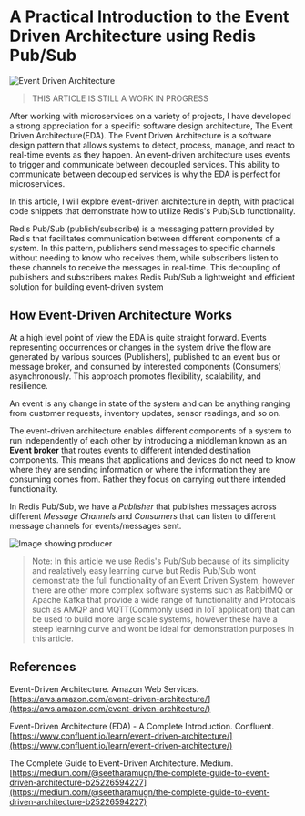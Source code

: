 # A Practical Introduction to the Event Driven Architecture using Redis Pub/Sub

![Event Driven Architecture](https://www.cncf.io/wp-content/uploads/2023/10/Screenshot-2023-10-27-at-16.36.16.png)

> THIS ARTICLE IS STILL A WORK IN PROGRESS

After working with microservices on a variety of projects, I have developed a strong appreciation for a specific software design architecture, The Event Driven Architecture(EDA). The Event Driven Architecture is a software design pattern that allows systems to detect, process, manage, and react to real-time events as they happen. An event-driven architecture uses events to trigger and communicate between decoupled services. This ability to communicate between decoupled services is why the EDA is perfect for microservices.

In this article, I will explore event-driven architecture in depth, with practical code snippets that demonstrate how to utilize Redis's Pub/Sub functionality.

Redis Pub/Sub (publish/subscribe) is a messaging pattern provided by Redis that facilitates communication between different components of a system. In this pattern, publishers send messages to specific channels without needing to know who receives them, while subscribers listen to these channels to receive the messages in real-time. This decoupling of publishers and subscribers makes Redis Pub/Sub a lightweight and efficient solution for building event-driven system

## How Event-Driven Architecture Works

At a high level point of view the EDA is quite straight forward. Events representing occurrences or changes in the system drive the flow are generated by various sources (Publishers), published to an event bus or message broker, and consumed by interested components (Consumers) asynchronously. This approach promotes flexibility, scalability, and resilience.

An event is any change in state of the system and can be anything ranging from customer requests, inventory updates, sensor readings, and so on.

The event-driven architecture enables different components of a system to run independently of each other by introducing a middleman known as an **Event broker** that routes events to different intended destination components. This means that applications and devices do not need to know where they are sending information or where the information they are consuming comes from. Rather they focus on carrying out there intended functionality.

In Redis Pub/Sub, we have a *Publisher* that publishes messages across different *Message Channels* and *Consumers* that can listen to different message channels for events/messages sent.

![Image showing producer](https://jim-junior.github.io/eda1.jpg)

> Note: In this article we use Redis's Pub/Sub because of its simplicity and realatively easy learning curve but Redis Pub/Sub wont demonstrate the full functionality of an Event Driven System, however there are other more complex software systems such as RabbitMQ or Apache Kafka that provide a wide range of functionality and Protocals such as AMQP and MQTT(Commonly used in IoT application) that can be used to build more large scale systems, however these have a steep learning curve and wont be ideal for demonstration purposes in this article.




## References

Event-Driven Architecture. Amazon Web Services. [https://aws.amazon.com/event-driven-architecture/](https://aws.amazon.com/event-driven-architecture/)

Event-Driven Architecture (EDA) - A Complete Introduction. Confluent. [https://www.confluent.io/learn/event-driven-architecture/](https://www.confluent.io/learn/event-driven-architecture/)

The Complete Guide to Event-Driven Architecture. Medium. [https://medium.com/@seetharamugn/the-complete-guide-to-event-driven-architecture-b25226594227](https://medium.com/@seetharamugn/the-complete-guide-to-event-driven-architecture-b25226594227)
